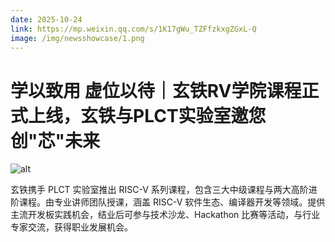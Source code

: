 ```yaml
---
date: 2025-10-24
link: https://mp.weixin.qq.com/s/1K17gWu_TZFfzkxgZGxL-Q
image: /img/newsshowcase/1.png
---
```


# 学以致用 虚位以待｜玄铁RV学院课程正式上线，玄铁与PLCT实验室邀您创"芯"未来

![alt](/img/newsshowcase/1.png)

玄铁携手 PLCT 实验室推出 RISC-V 系列课程，包含三大中级课程与两大高阶进阶课程。由专业讲师团队授课，涵盖 RISC-V 软件生态、编译器开发等领域。提供主流开发板实践机会，结业后可参与技术沙龙、Hackathon 比赛等活动，与行业专家交流，获得职业发展机会。
